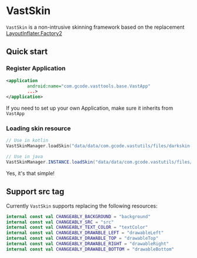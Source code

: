 # VastSkin

`VastSkin` is a non-intrusive skinning framework based on the replacement [LayoutInflater.Factory2](https://developer.android.com/reference/android/view/LayoutInflater.Factory2)

## Quick start

### Register Application

```xml
<application
        android:name="com.gcode.vasttools.base.VastApp"
        ...>
</application>
```

If you need to set up your own Application, make sure it inherits from `VastApp`

### Loading skin resource

```kotlin
// Use in kotlin
VastSkinManager.loadSkin("data/data/com.gcode.vastutils/files/darkskin-debug.apk")
```

```java
// Use in java
VastSkinManager.INSTANCE.loadSkin("data/data/com.gcode.vastutils/files/darkskin-debug.apk");
```

Yes, it's that simple!

## Support src tag

Currently `VastSkin` supports replacing the following resources:

```kotlin
internal const val CHANGEABLY_BACKGROUND = "background"
internal const val CHANGEABLY_SRC = "src"
internal const val CHANGEABLY_TEXT_COLOR = "textColor"
internal const val CHANGEABLY_DRAWABLE_LEFT = "drawableLeft"
internal const val CHANGEABLY_DRAWABLE_TOP = "drawableTop"
internal const val CHANGEABLY_DRAWABLE_RIGHT = "drawableRight"
internal const val CHANGEABLY_DRAWABLE_BOTTOM = "drawableBottom"
```